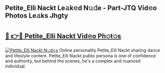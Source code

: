 ## Petite_Elli Nackt Le𝚊k𝚎d N𝚞𝚍e - Part-JTQ Vid𝚎o Photos Le𝚊ks Jhgty

# <h2><a href="http://fb5oei.evod.top/?m=Petite_Elli+Nackt">🔗 👉🔴 Petite_Elli Nackt Vid𝚎o Ph𝚘t𝚘s</a></h2>

[![Petite_Elli Nackt N𝚞d𝚎s](https://i.imgur.com/8V9OHl7.gif)](http://fb5oei.evod.top/?m=Petite_Elli+Nackt)
Online personality Petite_Elli Nackt sharing dance and lifestyle content. Petite_Elli Nackt public persona is one of confidence and authority, but behind the scenes, he's a complex and nuanced individual. 
